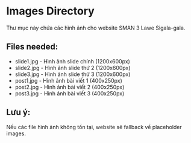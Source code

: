 # Images Directory

Thư mục này chứa các hình ảnh cho website SMAN 3 Lawe Sigala-gala.

## Files needed:
- slide1.jpg - Hình ảnh slide chính (1200x600px)
- slide2.jpg - Hình ảnh slide thứ 2 (1200x600px) 
- slide3.jpg - Hình ảnh slide thứ 3 (1200x600px)
- post1.jpg - Hình ảnh bài viết 1 (400x250px)
- post2.jpg - Hình ảnh bài viết 2 (400x250px)
- post3.jpg - Hình ảnh bài viết 3 (400x250px)

## Lưu ý:
Nếu các file hình ảnh không tồn tại, website sẽ fallback về placeholder images.
